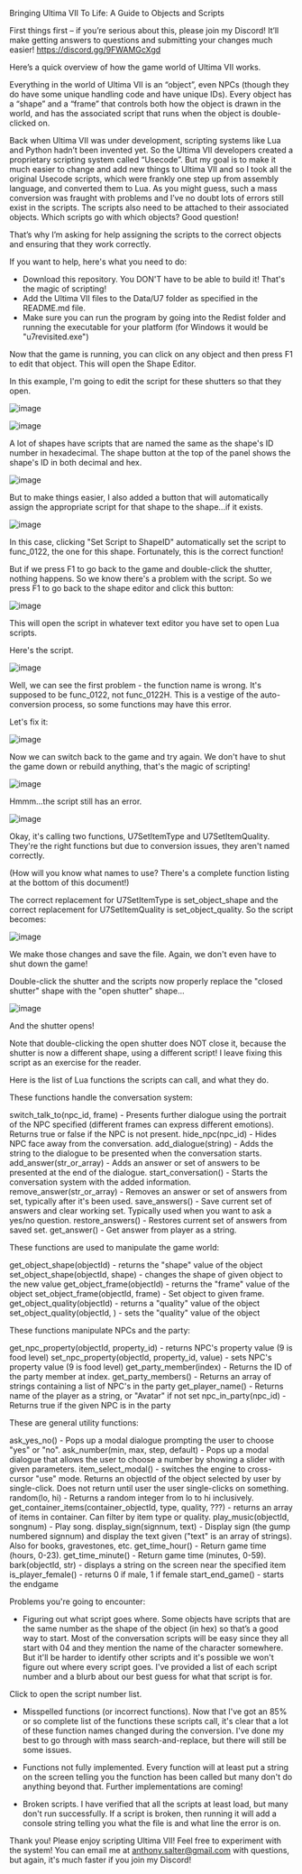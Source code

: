 Bringing Ultima VII To Life: A Guide to Objects and Scripts

First things first – if you’re serious about this, please join my Discord!  It’ll make getting answers to questions and submitting your changes much easier!  https://discord.gg/9FWAMGcXgd

Here’s a quick overview of how the game world of Ultima VII works.

Everything in the world of Ultima VII is an “object”, even NPCs (though they do have some unique handling code and have unique IDs).  Every object has a “shape” and a “frame” that controls both how the object is drawn in the world, and has the associated script that runs when the object is double-clicked on.

Back when Ultima VII was under development, scripting systems like Lua and Python hadn’t been invented yet.  So the Ultima VII developers created a proprietary scripting system called “Usecode”.  But my goal is to make it much easier to change and add new things to Ultima VII and so I took all the original Usecode scripts, which were frankly one step up from assembly language, and converted them to Lua.  As you might guess, such a mass conversion was fraught with problems and I’ve no doubt lots of errors still exist in the scripts.  The scripts also need to be attached to their associated objects.  Which scripts go with which objects?  Good question!

That’s why I’m asking for help assigning the scripts to the correct objects and ensuring that they work correctly.

If you want to help, here's what you need to do:

*  Download this repository.  You DON'T have to be able to build it!  That's the magic of scripting!
*  Add the Ultima VII files to the Data/U7 folder as specified in the README.md file.
*  Make sure you can run the program by going into the Redist folder and running the executable for your platform (for Windows it would be "u7revisited.exe")

Now that the game is running, you can click on any object and then press F1 to edit that object.  This will open the Shape Editor.

In this example, I'm going to edit the script for these shutters so that they open.

![image](https://github.com/user-attachments/assets/a3a87836-8959-4a13-a320-fec1cb412456)


![image](https://github.com/user-attachments/assets/38a5967e-82c5-4dce-9dab-652a363fb861)

A lot of shapes have scripts that are named the same as the shape's ID number in hexadecimal.  The shape button at the top of the panel shows the shape's ID in both decimal and hex.

![image](https://github.com/user-attachments/assets/519162b1-8902-4e72-bfad-14f2cd438fa0)

But to make things easier, I also added a button that will automatically assign the appropriate script for that shape to the shape...if it exists.

![image](https://github.com/user-attachments/assets/63b51e3f-f30d-4cab-a65a-25714c314aed)

In this case, clicking "Set Script to ShapeID" automatically set the script to func_0122, the one for this shape.  Fortunately, this is the correct function!

But if we press F1 to go back to the game and double-click the shutter, nothing happens.  So we know there's a problem with the script.  So we press F1 to go back to the shape editor and click this button:

![image](https://github.com/user-attachments/assets/69fc7321-d146-4b1d-b721-773d171f85ae)

This will open the script in whatever text editor you have set to open Lua scripts.

Here's the script.

![image](https://github.com/user-attachments/assets/7e9cb29c-8023-4442-99cd-423a7f47f708)

Well, we can see the first problem - the function name is wrong.  It's supposed to be func_0122, not func_0122H.  This is a vestige of the auto-conversion process, so some functions may have this error.

Let's fix it:

![image](https://github.com/user-attachments/assets/8f52ad2b-aed7-4723-bca8-f99299410243)

Now we can switch back to the game and try again.  We don't have to shut the game down or rebuild anything, that's the magic of scripting!

![image](https://github.com/user-attachments/assets/d8ba4d38-c528-4d17-9b09-b328991ddadc)


Hmmm...the script still has an error.

![image](https://github.com/user-attachments/assets/a41ef10f-a7db-4dc2-93e4-dd3f78d40d86)

Okay, it's calling two functions, U7SetItemType and U7SetItemQuality.  They're the right functions but due to conversion issues, they aren't named correctly.

(How will you know what names to use?  There's a complete function listing at the bottom of this document!)

The correct replacement for U7SetItemType is set_object_shape and the correct replacement for U7SetItemQuality is set_object_quality.  So the script becomes:

![image](https://github.com/user-attachments/assets/ab2c5aba-ffab-4521-bb7f-023639f34f39)

We make those changes and save the file.  Again, we don't even have to shut down the game!

Double-click the shutter and the scripts now properly replace the "closed shutter" shape with the "open shutter" shape...

![image](https://github.com/user-attachments/assets/6314d6ae-0f22-4561-908c-53fe114a42b0)

And the shutter opens!

Note that double-clicking the open shutter does NOT close it, because the shutter is now a different shape, using a different script!  I leave fixing this script as an exercise for the reader.

Here is the list of Lua functions the scripts can call, and what they do.

These functions handle the conversation system:

switch_talk_to(npc_id, frame) - Presents further dialogue using the portrait of the NPC specified (different frames can express different emotions). Returns true or false if the NPC is not present.
hide_npc(npc_id) - Hides NPC face away from the conversation.
add_dialogue(string) - Adds the string to the dialogue to be presented when the conversation starts.
add_answer(str_or_array) - Adds an answer or set of answers to be presented at the end of the dialogue.
start_conversation() - Starts the conversation system with the added information.
remove_answer(str_or_array) - Removes an answer or set of answers from set, typically after it's been used.
save_answers() - Save current set of answers and clear working set.  Typically used when you want to ask a yes/no question.
restore_answers() - Restores current set of answers from saved set.
get_answer() - Get answer from player as a string.

These functions are used to manipulate the game world:

get_object_shape(objectId) - returns the "shape" value of the object
set_object_shape(objectId, shape) - changes the shape of given object to the new value
get_object_frame(objectId) - returns the "frame" value of the object
set_object_frame(objectId, frame) - Set object to given frame.
get_object_quality(objectId) - returns a "quality" value of the object
set_object_quality(objectId, ) - sets the "quality" value of the object

These functions manipulate NPCs and the party:

get_npc_property(objectId, property_id) - returns NPC's property value (9 is food level)
set_npc_property(objectId, property_id, value) - sets NPC's property value (9 is food level)
get_party_member(index) - Returns the ID of the party member at index.
get_party_members() - Returns an array of strings containing a list of NPC's in the party
get_player_name() - Returns name of the player as a string, or "Avatar" if not set
npc_in_party(npc_id) - Returns true if the given NPC is in the party

These are general utility functions:

ask_yes_no() - Pops up a modal dialogue prompting the user to choose "yes" or "no".
ask_number(min, max, step, default) - Pops up a modal dialogue that allows the user to choose a number by showing a slider with given parameters.
item_select_modal() - switches the engine to cross-cursor "use" mode. Returns an objectId of the object selected by user by single-click. Does not return until user the user single-clicks on something.
random(lo, hi) - Returns a random integer from lo to hi inclusively.
get_container_items(container_objectId, type, quality, ???) - returns an array of items in container.  Can filter by item type or quality.
play_music(objectId, songnum) - Play song.
display_sign(signnum, text) - Display sign (the gump numbered signnum) and display the text given ("text" is an array of strings).  Also for books, gravestones, etc.
get_time_hour() - Return game time (hours, 0-23).
get_time_minute() - Return game time (minutes, 0-59).
bark(objectId, str) - displays a string on the screen near the specified item
is_player_female() - returns 0 if male, 1 if female
start_end_game() - starts the endgame

Problems you're going to encounter:

*  Figuring out what script goes where.  Some objects have scripts that are the same number as the shape of the object (in hex) so that’s a good way to start.  Most of the conversation scripts will be easy since they all start with 04 and they mention the name of the character somewhere.  But it'll be harder to identify other scripts and it's possible we won't figure out where every script goes.  I've provided a list of each script number and a blurb about our best guess for what that script is for.

Click to open the script number list.

*  Misspelled functions (or incorrect functions).  Now that I've got an 85% or so complete list of the functions these scripts call, it's clear that a lot of these function names changed during the conversion.  I've done my best to go through with mass search-and-replace, but there will still be some issues.

*  Functions not fully implemented. Every function will at least put a string on the screen telling you the function has been called but many don't do anything beyond that.  Further implementations are coming!

*  Broken scripts.  I have verified that all the scripts at least load, but many don't run successfully.  If a script is broken, then running it will add a console string telling you what the file is and what line the error is on.

Thank you!  Please enjoy scripting Ultima VII!  Feel free to experiment with the system!  You can email me at anthony.salter@gmail.com with questions, but again, it's much faster if you join my Discord!
